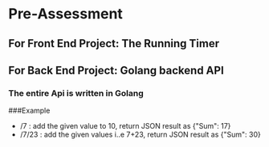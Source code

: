 # Pre-Assessment

## For Front End Project: The Running Timer
## For Back End Project: Golang backend API 
###   The entire Api is written in Golang
###Example
  - /7 : add the given value to 10, return JSON result as {"Sum": 17}
  - /7/23 : add the given values i..e 7+23, return JSON result as {"Sum": 30}